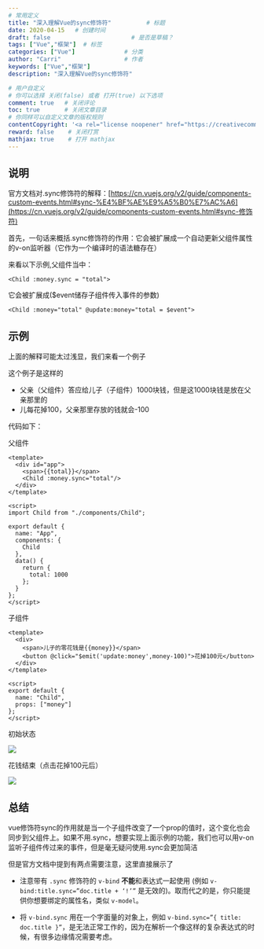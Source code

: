 ```yaml
---
# 常用定义
title: "深入理解Vue的sync修饰符"          # 标题
date: 2020-04-15   # 创建时间
draft: false                       # 是否是草稿？
tags: ["Vue","框架"]  # 标签
categories: ["Vue"]              # 分类
author: "Carri"                  # 作者
keywords: ["Vue","框架"]
description: "深入理解Vue的sync修饰符"  

# 用户自定义
# 你可以选择 关闭(false) 或者 打开(true) 以下选项
comment: true   # 关闭评论
toc: true       # 关闭文章目录
# 你同样可以自定义文章的版权规则
contentCopyright: '<a rel="license noopener" href="https://creativecommons.org/licenses/by-nc-nd/4.0/" target="_blank">CC BY-NC-ND 4.0</a>'
reward: false	 # 关闭打赏
mathjax: true    # 打开 mathjax
---
```


## 说明

官方文档对.sync修饰符的解释：[https://cn.vuejs.org/v2/guide/components-custom-events.html#sync-%E4%BF%AE%E9%A5%B0%E7%AC%A6](https://cn.vuejs.org/v2/guide/components-custom-events.html#sync-修饰符)

首先，一句话来概括.sync修饰符的作用：它会被扩展成一个自动更新父组件属性的v-on监听器（它作为一个编译时的语法糖存在）

来看以下示例,父组件当中：

```vue
<Child :money.sync = "total">
```

它会被扩展成($event储存子组件传入事件的参数)

```vue
<Child :money="total" @update:money="total = $event">
```

## 示例

上面的解释可能太过浅显，我们来看一个例子



这个例子是这样的

- 父亲（父组件）答应给儿子（子组件）1000块钱，但是这1000块钱是放在父亲那里的
- 儿每花掉100，父亲那里存放的钱就会-100



代码如下：

父组件

```vue
<template>
  <div id="app">
    <span>{{total}}</span>
    <Child :money.sync="total"/>
  </div>
</template>

<script>
import Child from "./components/Child";

export default {
  name: "App",
  components: {
    Child
  },
  data() {
    return {
      total: 1000
    };
  }
};
</script>
```

子组件

```vue
<template>
  <div>
    <span>儿子的零花钱是{{money}}</span>
    <button @click="$emit('update:money',money-100)">花掉100元</button>
  </div>
</template>

<script>
export default {
  name: "Child",
  props: ["money"]
};
</script>
```



初始状态

![](/images/花钱初始.png)

花钱结束（点击花掉100元后）

![](/images/花钱结束.png)

## 总结

vue修饰符sync的作用就是当一个子组件改变了一个prop的值时，这个变化也会同步到父组件上。如果不用.sync，想要实现上面示例的功能，我们也可以用v-on监听子组件传过来的事件，但是毫无疑问使用.sync会更加简洁

但是官方文档中提到有两点需要注意，这里直接展示了

- 注意带有 `.sync` 修饰符的 `v-bind` **不能**和表达式一起使用 (例如 `v-bind:title.sync=”doc.title + ‘!’”` 是无效的)。取而代之的是，你只能提供你想要绑定的属性名，类似 `v-model`。

- 将 `v-bind.sync` 用在一个字面量的对象上，例如 `v-bind.sync=”{ title: doc.title }”`，是无法正常工作的，因为在解析一个像这样的复杂表达式的时候，有很多边缘情况需要考虑。